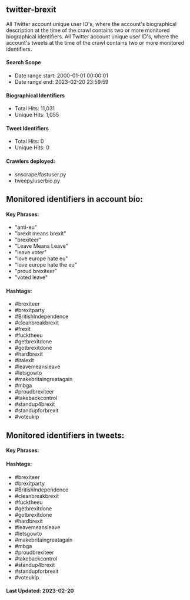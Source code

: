 ## twitter-brexit

All Twitter account unique user ID's, where the account's biographical description at the time of the crawl contains two or more monitored biographical 
identifiers. All Twitter account unique user ID's, where the account's tweets at the time of the crawl contains two or more monitored identifiers.

#### Search Scope
* Date range start: 2000-01-01 00:00:01
* Date range end: 2023-02-20 23:59:59

#### Biographical Identifiers
* Total Hits: 11,031
* Unique Hits: 1,055

#### Tweet Identifiers
* Total Hits: 0
* Unique Hits: 0

#### Crawlers deployed: 
* snscrape/fastuser.py 
* tweepy/userbio.py

## Monitored identifiers in account bio:

#### Key Phrases:
* "anti-eu"
* "brexit means brexit"
* "brexiteer"
* "Leave Means Leave"
* "leave voter"
* "love europe hate eu"
* "love europe hate the eu"
* "proud brexiteer"
* "voted leave"

#### Hashtags:
* #brexiteer
* #brexitparty
* #BritishIndependence 
* #cleanbreakbrexit
* #frexit
* #fucktheeu
* #getbrexitdone
* #gotbrexitdone
* #hardbrexit
* #italexit
* #leavemeansleave
* #letsgowto
* #makebritaingreatagain
* #mbga
* #proudbrexiteer
* #takebackcontrol
* #standup4brexit
* #standupforbrexit
* #voteukip

## Monitored identifiers in tweets:

#### Key Phrases:

#### Hashtags:
* #brexiteer
* #brexitparty
* #BritishIndependence 
* #cleanbreakbrexit
* #fucktheeu
* #getbrexitdone
* #gotbrexitdone
* #hardbrexit
* #leavemeansleave
* #letsgowto
* #makebritaingreatagain
* #mbga
* #proudbrexiteer
* #takebackcontrol
* #standup4brexit
* #standupforbrexit
* #voteukip

#### Last Updated: 2023-02-20
